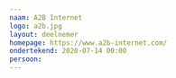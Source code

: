```yaml
---
naam: A2B Internet
logo: a2b.jpg
layout: deelnemer
homepage: https://www.a2b-internet.com/
ondertekend: 2020-07-14 00:00
persoon: 
---
```

